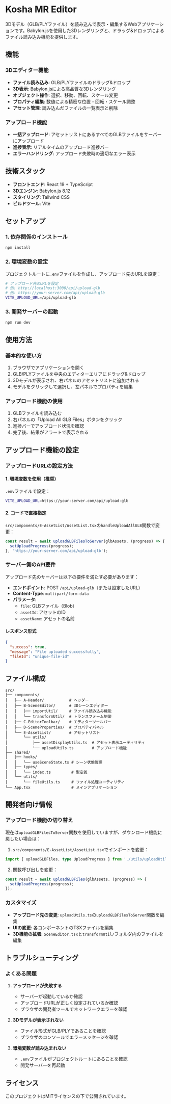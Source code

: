 # Kosha MR Editor

3Dモデル（GLB/PLYファイル）を読み込んで表示・編集するWebアプリケーションです。Babylon.jsを使用した3Dレンダリングと、ドラッグ&ドロップによるファイル読み込み機能を提供します。

## 機能

### 3Dエディター機能
- **ファイル読み込み**: GLB/PLYファイルのドラッグ&ドロップ
- **3D表示**: Babylon.jsによる高品質な3Dレンダリング
- **オブジェクト操作**: 選択、移動、回転、スケール変更
- **プロパティ編集**: 数値による精密な位置・回転・スケール調整
- **アセット管理**: 読み込んだファイルの一覧表示と削除

### アップロード機能
- **一括アップロード**: アセットリストにあるすべてのGLBファイルをサーバーにアップロード
- **進捗表示**: リアルタイムのアップロード進捗バー
- **エラーハンドリング**: アップロード失敗時の適切なエラー表示

## 技術スタック

- **フロントエンド**: React 19 + TypeScript
- **3Dエンジン**: Babylon.js 8.12
- **スタイリング**: Tailwind CSS
- **ビルドツール**: Vite

## セットアップ

### 1. 依存関係のインストール
```bash
npm install
```

### 2. 環境変数の設定
プロジェクトルートに`.env`ファイルを作成し、アップロード先のURLを設定：

```bash
# アップロード先のURLを設定
# 例: http://localhost:3000/api/upload-glb
# 例: https://your-server.com/api/upload-glb
VITE_UPLOAD_URL=/api/upload-glb
```

### 3. 開発サーバーの起動
```bash
npm run dev
```

## 使用方法

### 基本的な使い方
1. ブラウザでアプリケーションを開く
2. GLB/PLYファイルを中央のエディターエリアにドラッグ&ドロップ
3. 3Dモデルが表示され、右パネルのアセットリストに追加される
4. モデルをクリックして選択し、左パネルでプロパティを編集

### アップロード機能の使用
1. GLBファイルを読み込む
2. 右パネルの「Upload All GLB Files」ボタンをクリック
3. 進捗バーでアップロード状況を確認
4. 完了後、結果がアラートで表示される

## アップロード機能の設定

### アップロードURLの設定方法

#### 1. 環境変数を使用（推奨）
`.env`ファイルで設定：
```bash
VITE_UPLOAD_URL=https://your-server.com/api/upload-glb
```

#### 2. コードで直接指定
`src/components/E-AssetList/AssetList.tsx`の`handleUploadAllGLB`関数で変更：
```typescript
const result = await uploadGLBFilesToServer(glbAssets, (progress) => {
  setUploadProgress(progress);
}, 'https://your-server.com/api/upload-glb');
```

### サーバー側のAPI要件

アップロード先のサーバーは以下の要件を満たす必要があります：

- **エンドポイント**: POST `/api/upload-glb`（または設定したURL）
- **Content-Type**: `multipart/form-data`
- **パラメータ**:
  - `file`: GLBファイル（Blob）
  - `assetId`: アセットのID
  - `assetName`: アセットの名前

#### レスポンス形式
```json
{
  "success": true,
  "message": "File uploaded successfully",
  "fileId": "unique-file-id"
}
```

## ファイル構成

```
src/
├── components/
│   ├── A-Header/           # ヘッダー
│   ├── B-SceneEditor/      # 3Dシーンエディター
│   │   ├── importUtil/     # ファイル読み込み機能
│   │   └── transformUtil/  # トランスフォーム制御
│   ├── C-EditorToolbar/    # エディターツールバー
│   ├── D-SceneProperties/  # プロパティパネル
│   └── E-AssetList/        # アセットリスト
│       └── utils/
│           ├── assetDisplayUtils.ts  # アセット表示ユーティリティ
│           └── uploadUtils.ts        # アップロード機能
├── shared/
│   ├── hooks/
│   │   └── useSceneState.ts # シーン状態管理
│   ├── types/
│   │   └── index.ts         # 型定義
│   └── utils/
│       └── fileUtils.ts     # ファイル処理ユーティリティ
└── App.tsx                  # メインアプリケーション
```

## 開発者向け情報

### アップロード機能の切り替え

現在は`uploadGLBFilesToServer`関数を使用していますが、ダウンロード機能に戻したい場合は：

1. `src/components/E-AssetList/AssetList.tsx`でインポートを変更：
```typescript
import { uploadGLBFiles, type UploadProgress } from './utils/uploadUtils';
```

2. 関数呼び出しを変更：
```typescript
const result = await uploadGLBFiles(glbAssets, (progress) => {
  setUploadProgress(progress);
});
```

### カスタマイズ

- **アップロード先の変更**: `uploadUtils.ts`の`uploadGLBFilesToServer`関数を編集
- **UIの変更**: 各コンポーネントのTSXファイルを編集
- **3D機能の拡張**: `SceneEditor.tsx`と`transformUtil/`フォルダ内のファイルを編集

## トラブルシューティング

### よくある問題

1. **アップロードが失敗する**
   - サーバーが起動しているか確認
   - アップロードURLが正しく設定されているか確認
   - ブラウザの開発者ツールでネットワークエラーを確認

2. **3Dモデルが表示されない**
   - ファイル形式がGLB/PLYであることを確認
   - ブラウザのコンソールでエラーメッセージを確認

3. **環境変数が読み込まれない**
   - `.env`ファイルがプロジェクトルートにあることを確認
   - 開発サーバーを再起動

## ライセンス

このプロジェクトはMITライセンスの下で公開されています。
